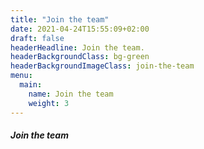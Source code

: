```yaml
---
title: "Join the team"
date: 2021-04-24T15:55:09+02:00
draft: false
headerHeadline: Join the team.
headerBackgroundClass: bg-green
headerBackgroundImageClass: join-the-team
menu:
  main:
    name: Join the team
    weight: 3
---
```


##### Join the team